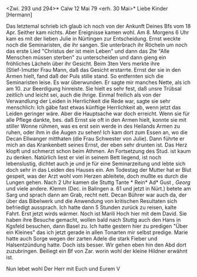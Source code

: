 <Zwi. 293 und 294>* Calw 12 Mai 79
 <erh. 30 Mai>*
Liebe Kinder [Hermann]

Das letztemal schrieb ich glaub ich noch von der Ankunft Deines Bfs vom 18 Apr. Seither kam nichts. Aber Ereignisse kamen wohl. Am 8. Morgens 6 Uhr kam es mit der lieben Julie in Nürtingen zur Entscheidung. Ernst weckte noch die Seminaristen, die ihr sangen. Sie unterbrach ihr Röcheln um noch das erste Lied "Christus der ist mein Leben" und dann das 2te "Alle Menschen müssen sterben" zu unterscheiden und dann gieng ein fröhliches Lächeln über ihr Gesicht. Beim 3ten Vers merkte ihre (Stief-)mutter Frau Mann, daß das Gesicht erstarrte. Ernst der sie in den Armen hielt, fand daß der Puls stille stand. So entfernten sich die Seminaristen leise. Es war überwunden. Er sagte mir manches Nette, als ich am 10. zur Beerdigung hinreiste. Sie hielt es sehr fest, daß unsre Trübsal zeitlich und leicht sei, auch die ihrige. Einmal freilich als von der Verwandlung der Leiden in Herrlichkeit die Rede war, sagte sie sehr menschlich: Ich gäbe fast etwas künftige Herrlichkeit ab, wenn jetzt das Leiden geringer wäre. Aber die Hauptsache war doch erreicht. Wenn sie für alle Pflege dankte, bes. daß Ernst sie oft in den Armen hielt, konnte sie mit stiller Wonne rühmen, was es erst sein werde in des Heilands Armen zu ruhen, oder ihm in die Augen zu sehen! Ich kam dort zum Essen an, wo die Decan Ellwanger mitthaten (die Frau Schwester von Julie). Dann führte er mich an das Krankenbett seines Ernst, der eben sehr drunten ist. Das Herz klopft und schmerzt schon beim Athmen. An Fortsetzung des Stud. ist kaum zu denken. Natürlich liest er viel in seinem Bett liegend, ist noch lebenslustig, dichtet auch je und je für eine Seminarzeitung und lebte sich doch sehr in das Leiden des Hauses ein. Am Todestag der Mutter hat er Blut gespeit, was der Arzt wohl vom Herzen ableitete, doch mußte es durch die Lungen gehen. Nach 2 Uhr kamen die Stuttg Tante <Emma>* Rein<iger>* Ad<olf Gund>* Gust <Gu>*, Georg <Plebst>* und viele andere. Klemm (Dec. in Balingen a. 61 und jetzt in Nürt.) betete am Sarg und sprach dann am Grab, recht nett. Decan Bührer war auch da, der über das Bibelwerk und die Anwendung von kritischen Resultaten sich befriedigt aussprach. Ich hatte dann 5 Stunden zurück zu reisen, kalte Fahrt. Erst jetzt wirds wärmer. Noch ist Marili Hoch hier mit dem David. Sie haben ihre Besuche gemacht, wollen bald nach Stuttg auch den Hans in Kgsfeld besuchen, dann Basel zu. Ich hatte gestern hier zu predigen "Über ein Kleines" das ich jetzt gerade in allen Tonarten mir selbst predige. Marie hatte auch Sorge wegen der zarten Adele die stark Fieber und Halsentzündung hatte. Doch ists besser. Wir gehen eben hin den Abd dort zuzubringen. Beiliegt ein Bf von Zar. worin wohl der kleine Hildner erwähnt ist.

Nun lebet wohl Der Herr mit Euch und
 Eurem V
